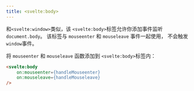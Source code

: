 ```yaml
---
title: <svelte:body>
---
```


和`<svelte:window>`类似，该 `<svelte:body>`标签允许你添加事件监听`document.body`。 该标签与 `mouseenter` 和 `mouseleave` 事件一起使用， 不会触发 `window`事件。

将 `mouseenter` 和 `mouseleave` 函数添加到 `<svelte:body>`标签内：

```html
<svelte:body
	on:mouseenter={handleMouseenter}
	on:mouseleave={handleMouseleave}
/>
```